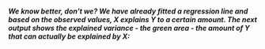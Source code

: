 ##### We know better, don't we? We have already fitted a regression line and based on the observed values, X explains Y to a certain amount. The next output shows the explained variance - the green area - the amount of Y that can actually be explained by X: